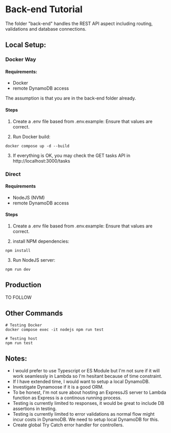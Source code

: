 # Back-end Tutorial
The folder "back-end" handles the REST API aspect including routing, validations and database connections.

## Local Setup:

### Docker Way

#### Requirements:

- Docker
- remote DynamoDB access

The assumption is that you are in the back-end folder already.

#### Steps

1. Create a .env file based from .env.example:
   Ensure that values are correct.

2. Run Docker build:
```
docker compose up -d --build
```

3. If everything is OK, you may check the GET tasks API in http://localhost:3000/tasks

### Direct

#### Requirements

- NodeJS (NVM)
- remote DynamoDB access

#### Steps

1. Create a .env file based from .env.example:
   Ensure that values are correct.

2. install NPM dependencies:
```
npm install
```

3. Run NodeJS server:
```
npm run dev
```

## Production

TO FOLLOW

## Other Commands

```
# Testing Docker
docker compose exec -it nodejs npm run test

# Testing host
npm run test
```

## Notes:

- I would prefer to use Typescript or ES Module but I'm not sure if it will work seamlessly in Lambda so I'm  hesitant because of time constraint.
- If I have extended time, I would want to setup a local DynamoDB.
- Investigate Dynamoose if it is a good ORM.
- To be honest, I'm not sure about hosting an ExpressJS server to Lambda function as Express is a continous running process.
- Testing is currently limited to responses, it would be great to include DB assertions in testing.
- Testing is currently limited to error validations as normal flow might incur costs in DynamoDB. We need to setup local DynamoDB for this.
- Create global Try Catch error handler for controllers.
